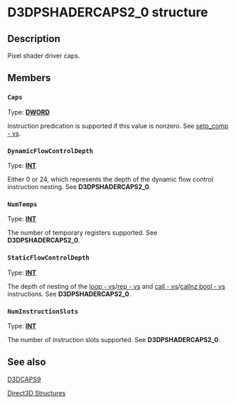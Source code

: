 # D3DPSHADERCAPS2_0 structure

## Description

Pixel shader driver caps.

## Members

### `Caps`

Type: **[DWORD](https://learn.microsoft.com/windows/desktop/WinProg/windows-data-types)**

Instruction predication is supported if this value is nonzero. See [setp_comp - vs](https://learn.microsoft.com/windows/desktop/direct3dhlsl/setp-comp---vs).

### `DynamicFlowControlDepth`

Type: **[INT](https://learn.microsoft.com/windows/desktop/WinProg/windows-data-types)**

Either 0 or 24, which represents the depth of the dynamic flow control instruction nesting. See **D3DPSHADERCAPS2_0**.

### `NumTemps`

Type: **[INT](https://learn.microsoft.com/windows/desktop/WinProg/windows-data-types)**

The number of temporary registers supported. See **D3DPSHADERCAPS2_0**.

### `StaticFlowControlDepth`

Type: **[INT](https://learn.microsoft.com/windows/desktop/WinProg/windows-data-types)**

The depth of nesting of the [loop - vs](https://learn.microsoft.com/windows/desktop/direct3dhlsl/loop---vs)/[rep - vs](https://learn.microsoft.com/windows/desktop/direct3dhlsl/rep---vs) and [call - vs](https://learn.microsoft.com/windows/desktop/direct3dhlsl/call---vs)/[callnz bool - vs](https://learn.microsoft.com/windows/desktop/direct3dhlsl/callnz-bool---vs) instructions. See **D3DPSHADERCAPS2_0**.

### `NumInstructionSlots`

Type: **[INT](https://learn.microsoft.com/windows/desktop/WinProg/windows-data-types)**

The number of instruction slots supported. See **D3DPSHADERCAPS2_0**.

## See also

[D3DCAPS9](https://learn.microsoft.com/windows/desktop/api/d3d9caps/ns-d3d9caps-d3dcaps9)

[Direct3D Structures](https://learn.microsoft.com/windows/desktop/direct3d9/dx9-graphics-reference-d3d-structures)